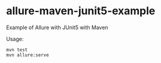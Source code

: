 # allure-maven-junit5-example
Example of Allure with JUnit5 with Maven

Usage:
```
mvn test  
mvn allure:serve 

```
